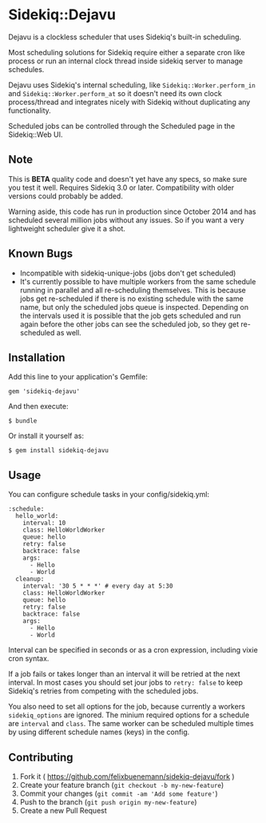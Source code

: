 # Sidekiq::Dejavu

Dejavu is a clockless scheduler that uses Sidekiq's built-in scheduling.

Most scheduling solutions for Sidekiq require either a separate cron like process
or run an internal clock thread inside sidekiq server to manage schedules.

Dejavu uses Sidekiq's internal scheduling, like `Sidekiq::Worker.perform_in`
and `Sidekiq::Worker.perform_at` so it doesn't need its own clock process/thread
and integrates nicely with Sidekiq without duplicating any functionality.

Scheduled jobs can be controlled through the Scheduled page in the Sidekiq::Web UI.

## Note

This is **BETA** quality code and doesn't yet have any specs, so make sure you test it well.
Requires Sidekiq 3.0 or later. Compatibility with older versions could probably be added.

Warning aside, this code has run in production since October 2014 and has scheduled several
million jobs without any issues. So if you want a very lightweight scheduler give it a shot.

## Known Bugs

- Incompatible with sidekiq-unique-jobs (jobs don't get scheduled)
- It's currently possible to have multiple workers from the same schedule running in parallel
and all re-scheduling themselves. This is because jobs get re-scheduled if there is no existing
schedule with the same name, but only the scheduled jobs queue is inspected.
Depending on the intervals used it is possible that the job gets scheduled and run again before
the other jobs can see the scheduled job, so they get re-scheduled as well.

## Installation

Add this line to your application's Gemfile:

    gem 'sidekiq-dejavu'

And then execute:

    $ bundle

Or install it yourself as:

    $ gem install sidekiq-dejavu

## Usage

You can configure schedule tasks in your config/sidekiq.yml:

    :schedule:
      hello_world:
        interval: 10
        class: HelloWorldWorker
        queue: hello
        retry: false
        backtrace: false
        args:
          - Hello
          - World
      cleanup:
        interval: '30 5 * * *' # every day at 5:30
        class: HelloWorldWorker
        queue: hello
        retry: false
        backtrace: false
        args:
          - Hello
          - World

Interval can be specified in seconds or as a cron expression, including vixie cron syntax.

If a job fails or takes longer than an interval it will be retried at the next interval. In most cases you should set jour jobs to `retry: false` to keep Sidekiq's retries from competing with the scheduled jobs.

You also need to set all options for the job, because currently a workers `sidekiq_options` are ignored. The minium required options for a schedule are `interval` and `class`. The same worker can be scheduled multiple times by using different schedule names (keys) in the config.

## Contributing

1. Fork it ( https://github.com/felixbuenemann/sidekiq-dejavu/fork )
2. Create your feature branch (`git checkout -b my-new-feature`)
3. Commit your changes (`git commit -am 'Add some feature'`)
4. Push to the branch (`git push origin my-new-feature`)
5. Create a new Pull Request
